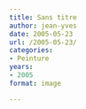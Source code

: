 ```yaml
---
title: Sans titre
author: jean-yves
date: 2005-05-23
url: /2005-05-23/
categories:
- Peinture
years:
- 2005
format: image

---
```

